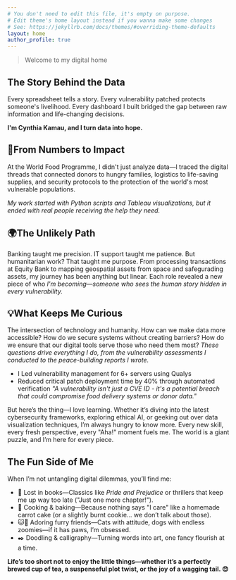 ```yaml
---
# You don't need to edit this file, it's empty on purpose.
# Edit theme's home layout instead if you wanna make some changes
# See: https://jekyllrb.com/docs/themes/#overriding-theme-defaults
layout: home
author_profile: true
---
```


> Welcome to my digital home

## The Story Behind the Data
Every spreadsheet tells a story. Every vulnerability patched protects someone's livelihood. Every dashboard I built bridged the gap between raw information and life-changing decisions.

**I'm Cynthia Kamau, and I turn data into hope.**

## 🎯From Numbers to Impact
At the World Food Programme, I didn't just analyze data—I traced the digital threads that connected donors to hungry families, logistics to life-saving supplies, and security protocols to the protection of the world's most vulnerable populations.

*My work started with Python scripts and Tableau visualizations, but it ended with real people receiving the help they need.*

## 🌍The Unlikely Path
Banking taught me precision. IT support taught me patience. But humanitarian work? That taught me purpose.
From processing transactions at Equity Bank to mapping geospatial assets from space and safegurading assets, my journey has been anything but linear. Each role revealed a new piece of who *I'm becoming—someone who sees the human story hidden in every vulnerability.*

## 💡What Keeps Me Curious
The intersection of technology and humanity. How can we make data more accessible? How do we secure systems without creating barriers? How do we ensure that our digital tools serve those who need them most?
*These questions drive everything I do, from the vulnerability assessments I conducted to the peace-building reports I wrote.*
- I Led vulnerability management for 6+ servers using Qualys
- Reduced critical patch deployment time by 40% through automated verification
*"A vulnerability isn't just a CVE ID - it's a potential breach that could compromise food delivery systems or donor data."*

But here’s the thing—I love learning. Whether it’s diving into the latest cybersecurity frameworks, exploring ethical AI, or geeking out over data visualization techniques, I’m always hungry to know more. Every new skill, every fresh perspective, every "Aha!" moment fuels me. The world is a giant puzzle, and I’m here for every piece.

## The Fun Side of Me
When I’m not untangling digital dilemmas, you’ll find me:
- 📖 Lost in books—Classics like *Pride and Prejudice* or thrillers that keep me up way too late ("Just one more chapter!").
- 🍳 Cooking & baking—Because nothing says "I care" like a homemade carrot cake (or a slightly burnt cookie… we don’t talk about those).
- 🐱🐶 Adoring furry friends—Cats with attitude, dogs with endless zoomies—if it has paws, I’m obsessed.
- ✒️ Doodling & calligraphy—Turning words into art, one fancy flourish at a time.

**Life’s too short not to enjoy the little things—whether it’s a perfectly brewed cup of tea, a suspenseful plot twist, or the joy of a wagging tail. 😊**
